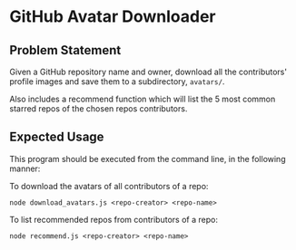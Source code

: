 # GitHub Avatar Downloader

## Problem Statement

Given a GitHub repository name and owner, download all the contributors' profile images and save them to a subdirectory, `avatars/`.

Also includes a recommend function which will list the 5 most common starred repos of the chosen repos contributors.

## Expected Usage

This program should be executed from the command line, in the following manner:

To download the avatars of all contributors of a repo:

`node download_avatars.js <repo-creator> <repo-name>`

To list recommended repos from contributors of a repo:

`node recommend.js <repo-creator> <repo-name>`